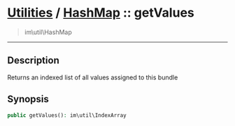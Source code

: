 # [Utilities](util.md) / [HashMap](util-HashMap.md) :: getValues
 > im\util\HashMap
____

## Description
Returns an indexed list of all values assigned to this bundle

## Synopsis
```php
public getValues(): im\util\IndexArray
```
